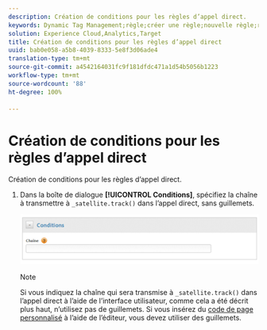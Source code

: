 ```yaml
---
description: Création de conditions pour les règles d’appel direct.
keywords: Dynamic Tag Management;règle;créer une règle;nouvelle règle;règle d’appel direct
solution: Experience Cloud,Analytics,Target
title: Création de conditions pour les règles d’appel direct
uuid: bab0e058-a5b8-4039-8333-5e8f3d06ade4
translation-type: tm+mt
source-git-commit: a4542164031fc9f181dfdc471a1d54b5056b1223
workflow-type: tm+mt
source-wordcount: '88'
ht-degree: 100%

---
```



# Création de conditions pour les règles d’appel direct

Création de conditions pour les règles d’appel direct.

1. Dans la boîte de dialogue **[!UICONTROL Conditions]**, spécifiez la chaîne à transmettre à `_satellite.track()` dans l’appel direct, sans guillemets.

   ![](assets/conditions-direct-call.png)

   >[!NOTE]
   >
   >Si vous indiquez la chaîne qui sera transmise à `_satellite.track()` dans l’appel direct à l’aide de l’interface utilisateur, comme cela a été décrit plus haut, n’utilisez pas de guillemets. Si vous insérez du [code de page personnalisé](/help/implement/other/dtm/c-aa-tool/customize-page-code.md) à l’aide de l’éditeur, vous devez utiliser des guillemets.

